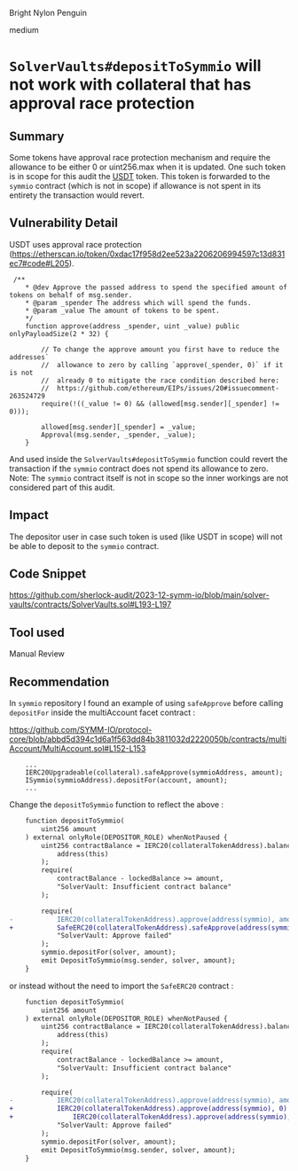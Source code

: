 Bright Nylon Penguin

medium

# `SolverVaults#depositToSymmio` will not work with collateral that has approval race protection

## Summary

Some tokens have approval race protection mechanism and require the allowance to be either 0 or uint256.max when it is updated. One such token is in scope for this audit the [USDT](https://etherscan.io/token/0xdac17f958d2ee523a2206206994597c13d831ec7) token. This token is forwarded to the `symmio` contract (which is not in scope) if allowance is not spent in its entirety the transaction would revert.

## Vulnerability Detail

USDT uses approval race protection (https://etherscan.io/token/0xdac17f958d2ee523a2206206994597c13d831ec7#code#L205).

```solidity
 /**
    * @dev Approve the passed address to spend the specified amount of tokens on behalf of msg.sender.
    * @param _spender The address which will spend the funds.
    * @param _value The amount of tokens to be spent.
    */
    function approve(address _spender, uint _value) public onlyPayloadSize(2 * 32) {

        // To change the approve amount you first have to reduce the addresses`
        //  allowance to zero by calling `approve(_spender, 0)` if it is not
        //  already 0 to mitigate the race condition described here:
        //  https://github.com/ethereum/EIPs/issues/20#issuecomment-263524729
        require(!((_value != 0) && (allowed[msg.sender][_spender] != 0)));

        allowed[msg.sender][_spender] = _value;
        Approval(msg.sender, _spender, _value);
    }
```

And used inside the `SolverVaults#depositToSymmio` function could revert the transaction if the `symmio` contract does not spend its allowance to zero.
Note: The `symmio` contract itself is not in scope so the inner workings are not considered part of this audit.

## Impact

The depositor user in case such token is used (like USDT in scope) will not be able to deposit to the `symmio` contract.

## Code Snippet

https://github.com/sherlock-audit/2023-12-symm-io/blob/main/solver-vaults/contracts/SolverVaults.sol#L193-L197

## Tool used

Manual Review

## Recommendation

In `symmio` repository I found an example of using `safeApprove` before calling `depositFor` inside the multiAccount facet contract :

https://github.com/SYMM-IO/protocol-core/blob/abbd5d394c1d6a1f563dd84b3811032d2220050b/contracts/multiAccount/MultiAccount.sol#L152-L153

```solidity
    ...
    IERC20Upgradeable(collateral).safeApprove(symmioAddress, amount);
    ISymmio(symmioAddress).depositFor(account, amount);
    ...
```
Change the `depositToSymmio` function to reflect the above :

```diff
    function depositToSymmio(
        uint256 amount
    ) external onlyRole(DEPOSITOR_ROLE) whenNotPaused {
        uint256 contractBalance = IERC20(collateralTokenAddress).balanceOf(
            address(this)
        );
        require(
            contractBalance - lockedBalance >= amount,
            "SolverVault: Insufficient contract balance"
        );

        require(
-           IERC20(collateralTokenAddress).approve(address(symmio), amount),
+           SafeERC20(collateralTokenAddress).safeApprove(address(symmio), amount),
            "SolverVault: Approve failed"
        );
        symmio.depositFor(solver, amount);
        emit DepositToSymmio(msg.sender, solver, amount);
    }
```

or instead without the need to import the `SafeERC20` contract :

```diff
    function depositToSymmio(
        uint256 amount
    ) external onlyRole(DEPOSITOR_ROLE) whenNotPaused {
        uint256 contractBalance = IERC20(collateralTokenAddress).balanceOf(
            address(this)
        );
        require(
            contractBalance - lockedBalance >= amount,
            "SolverVault: Insufficient contract balance"
        );

        require(
-           IERC20(collateralTokenAddress).approve(address(symmio), amount),
+           IERC20(collateralTokenAddress).approve(address(symmio), 0) && 
+               IERC20(collateralTokenAddress).approve(address(symmio), amount),
            "SolverVault: Approve failed"
        );
        symmio.depositFor(solver, amount);
        emit DepositToSymmio(msg.sender, solver, amount);
    }
```